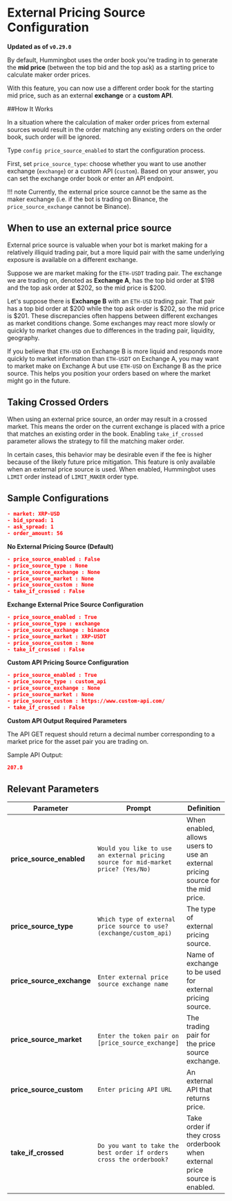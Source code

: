 # External Pricing Source Configuration

**Updated as of `v0.29.0`**

By default, Hummingbot uses the order book you're trading in to generate the **mid price** (between the top bid and the top ask) as a starting price to calculate maker order prices.

With this feature, you can now use a different order book for the starting mid price, such as an external **exchange** or a **custom API**.

##How It Works

In a situation where the calculation of maker order prices from external sources would result in the order matching any existing orders on the order book, such order will be ignored.

Type `config price_source_enabled` to start the configuration process.

First, set `price_source_type`: choose whether you want to use another exchange (`exchange`) or a custom API (`custom`). Based on your answer, you can set the exchange order book or enter an API endpoint.

!!! note
    Currently, the external price source cannot be the same as the maker exchange (i.e. if the bot is trading on Binance, the `price_source_exchange` cannot be Binance).

## When to use an external price source

External price source is valuable when your bot is market making for a relatively illiquid trading pair, but a more liquid pair with the same underlying exposure is available on a different exchange.

Suppose we are market making for the `ETH-USDT` trading pair. The exchange we are trading on, denoted as **Exchange A**, has the top bid order at $198 and the top ask order at $202, so the mid price is $200.

Let's suppose there is **Exchange B** with an `ETH-USD` trading pair. That pair has a top bid order at $200 while the top ask order is $202, so the mid price is $201. These discrepancies often happens between different exchanges as market conditions change. Some exchanges may react more slowly or quickly to market changes due to differences in the trading pair, liquidity, geography.

If you believe that `ETH-USD` on Exchange B is more liquid and responds more quickly to market information than `ETH-USDT` on Exchange A, you may want to market make on Exchange A but use `ETH-USD` on Exchange B as the price source. This helps you position your orders based on where the market might go in the future. 


## Taking Crossed Orders

When using an external price source, an order may result in a crossed market. This means the order on the current exchange is placed with a price that matches an existing order in the book. Enabling `take_if_crossed` parameter allows the strategy to fill the matching maker order.

In certain cases, this behavior may be desirable even if the fee is higher because of the likely future price mitigation. This feature is only available when an external price source is used. When enabled, Hummingbot uses `LIMIT` order instead of `LIMIT_MAKER` order type.


## Sample Configurations

```json
- market: XRP-USD
- bid_spread: 1
- ask_spread: 1
- order_amount: 56
```

**No External Pricing Source (Default)**

```json
- price_source_enabled : False
- price_source_type : None
- price_source_exchange : None
- price_source_market : None
- price_source_custom : None
- take_if_crossed : False
```

**Exchange External Price Source Configuration**

```json
- price_source_enabled : True
- price_source_type : exchange
- price_source_exchange : binance
- price_source_market : XRP-USDT
- price_source_custom : None
- take_if_crossed : False
```

**Custom API Pricing Source Configuration**

```json
- price_source_enabled : True
- price_source_type : custom_api
- price_source_exchange : None
- price_source_market : None
- price_source_custom : https://www.custom-api.com/
- take_if_crossed : False
```

**Custom API Output Required Parameters**

The API GET request should return a decimal number corresponding to a market price for the asset pair you are trading on.

Sample API Output:

```json
207.8
```


## Relevant Parameters

| Parameter | Prompt | Definition |
|-----------|--------|------------|
| **price_source_enabled** | `Would you like to use an external pricing source for mid-market price? (Yes/No)` | When enabled, allows users to use an external pricing source for the mid price. |
| **price_source_type** | `Which type of external price source to use? (exchange/custom_api)` | The type of external pricing source. |
| **price_source_exchange** | `Enter external price source exchange name` | Name of exchange to be used for external pricing source. |
| **price_source_market** | `Enter the token pair on [price_source_exchange]` | The trading pair for the price source exchange. |
| **price_source_custom** | `Enter pricing API URL` | An external API that returns price. |
| **take_if_crossed** | `Do you want to take the best order if orders cross the orderbook?` | Take order if they cross orderbook when external price source is enabled. |
